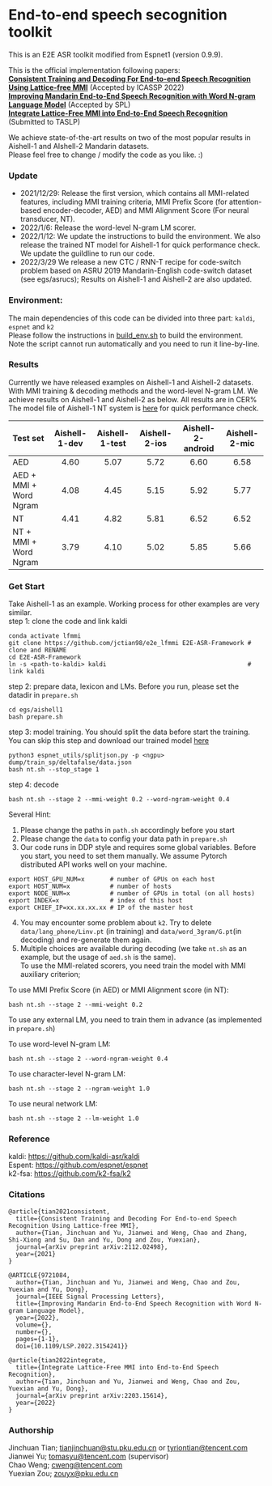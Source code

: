 # End-to-end speech secognition toolkit
This is an E2E ASR toolkit modified from Espnet1 (version 0.9.9).  

This is the official implementation following papers:  
[**Consistent Training and Decoding For End-to-end Speech Recognition Using Lattice-free MMI**](https://arxiv.org/abs/2112.02498) (Accepted by ICASSP 2022)  
[**Improving Mandarin End-to-End Speech Recognition with Word N-gram Language Model**](https://ieeexplore.ieee.org/document/9721084) (Accepted by SPL)  
[**Integrate Lattice-Free MMI into End-to-End Speech Recognition**](https://arxiv.org/abs/2203.15614) (Submitted to TASLP) 


We achieve state-of-the-art results on two of the most popular results in Aishell-1 and AIshell-2 Mandarin datasets.  
Please feel free to change / modify the code as you like. :)
### Update
- 2021/12/29: Release the first version, which contains all MMI-related features, including MMI training criteria, MMI Prefix Score (for attention-based encoder-decoder, AED) and MMI Alignment Score (For neural transducer, NT).
- 2022/1/6: Release the word-level N-gram LM scorer.
- 2022/1/12: We update the instructions to build the environment. We also release the trained NT model for Aishell-1 for quick performance check. We update the guildline to run our code.
- 2022/3/29 We release a new CTC / RNN-T recipe for code-switch problem based on ASRU 2019 Mandarin-English code-switch dataset (see egs/asrucs); Results on Aishell-1 and Aishell-2 are also updated.

### Environment:
The main dependencies of this code can be divided into three part: `kaldi`, `espnet` and `k2`  
Please follow the instructions in [build_env.sh](https://github.com/jctian98/e2e_lfmmi/blob/master/env/build_env.sh) to build the environment.  
Note the script cannot run automatically and you need to run it line-by-line.
### Results
Currently we have released examples on Aishell-1 and Aishell-2 datasets.  
With MMI training & decoding methods and the word-level N-gram LM. We achieve results on Aishell-1 and Aishell-2 as below. All results are in CER%  
The model file of Aishell-1 NT system is [here](https://drive.google.com/file/d/1VE2YtLb70UpQkeGWE8WhHJl7sSwNa_zG/view?usp=sharing) for quick performance check.

|  Test set                      | Aishell-1-dev | Aishell-1-test | Aishell-2-ios | Aishell-2-android | Aishell-2-mic |  
|  :----                         | :-: | :--: | :-: | :-----: | :-: |
| AED                            | 4.60| 5.07 | 5.72| 6.60    | 6.58| 
| AED + MMI + Word Ngram         | 4.08| 4.45 | 5.15| 5.92    | 5.77|
| NT                             | 4.41| 4.82 | 5.81| 6.52    | 6.52|
| NT + MMI + Word Ngram          | 3.79| 4.10 | 5.02| 5.85    | 5.66|
 
### Get Start
Take Aishell-1 as an example. Working process for other examples are very similar.  
step 1: clone the code and link kaldi
```
conda activate lfmmi
git clone https://github.com/jctian98/e2e_lfmmi E2E-ASR-Framework # clone and RENAME
cd E2E-ASR-Framework
ln -s <path-to-kaldi> kaldi                                       # link kaldi
```
step 2: prepare data, lexicon and LMs. Before you run, please set the datadir in `prepare.sh`
```
cd egs/aishell1
bash prepare.sh 
```
step 3: model training. You should split the data before start the training.  
You can skip this step and download our trained model [here](https://drive.google.com/file/d/1VE2YtLb70UpQkeGWE8WhHJl7sSwNa_zG/view?usp=sharing)
```
python3 espnet_utils/splitjson.py -p <ngpu> dump/train_sp/deltafalse/data.json
bash nt.sh --stop_stage 1
```
step 4: decode 
```
bash nt.sh --stage 2 --mmi-weight 0.2 --word-ngram-weight 0.4
```
Several Hint:
1. Please change the paths in `path.sh` accordingly before you start
2. Please change the `data` to config your data path in `prepare.sh`
3. Our code runs in DDP style and requires some global variables. Before you start, you need to set them manually. We assume Pytorch distributed API works well on your machine.  
```
export HOST_GPU_NUM=x       # number of GPUs on each host
export HOST_NUM=x           # number of hosts
export NODE_NUM=x           # number of GPUs in total (on all hosts)
export INDEX=x              # index of this host
export CHIEF_IP=xx.xx.xx.xx # IP of the master host
```
4. You may encounter some problem about `k2`. Try to delete `data/lang_phone/Linv.pt` (in training) and `data/word_3gram/G.pt`(in decoding) and re-generate them again. 
5. Multiple choices are available during decoding (we take `nt.sh` as an example, but the usage of `aed.sh` is the same).  
   To use the MMI-related scorers, you need train the model with MMI auxiliary criterion;  
   
  To use MMI Prefix Score (in AED) or MMI Alignment score (in NT):
  ```
  bash nt.sh --stage 2 --mmi-weight 0.2
  ```
  To use any external LM, you need to train them in advance (as implemented in `prepare.sh`)  
  
  To use word-level N-gram LM:
  ```
  bash nt.sh --stage 2 --word-ngram-weight 0.4
  ```
  To use character-level N-gram LM:
  ```
  bash nt.sh --stage 2 --ngram-weight 1.0
  ```
  To use neural network LM:
  ```
  bash nt.sh --stage 2 --lm-weight 1.0
  ```
### Reference
kaldi: https://github.com/kaldi-asr/kaldi  
Espent: https://github.com/espnet/espnet  
k2-fsa: https://github.com/k2-fsa/k2  
### Citations
```
@article{tian2021consistent,  
  title={Consistent Training and Decoding For End-to-end Speech Recognition Using Lattice-free MMI},  
  author={Tian, Jinchuan and Yu, Jianwei and Weng, Chao and Zhang, Shi-Xiong and Su, Dan and Yu, Dong and Zou, Yuexian},  
  journal={arXiv preprint arXiv:2112.02498},  
  year={2021}  
}  

@ARTICLE{9721084,
  author={Tian, Jinchuan and Yu, Jianwei and Weng, Chao and Zou, Yuexian and Yu, Dong},
  journal={IEEE Signal Processing Letters}, 
  title={Improving Mandarin End-to-End Speech Recognition with Word N-gram Language Model}, 
  year={2022},
  volume={},
  number={},
  pages={1-1},
  doi={10.1109/LSP.2022.3154241}}
  
@article{tian2022integrate,
  title={Integrate Lattice-Free MMI into End-to-End Speech Recognition},
  author={Tian, Jinchuan and Yu, Jianwei and Weng, Chao and Zou, Yuexian and Yu, Dong},
  journal={arXiv preprint arXiv:2203.15614},
  year={2022}
}
```
### Authorship
Jinchuan Tian;  tianjinchuan@stu.pku.edu.cn or tyriontian@tencent.com  
Jianwei Yu; tomasyu@tencent.com (supervisor)  
Chao Weng; cweng@tencent.com  
Yuexian Zou; zouyx@pku.edu.cn
